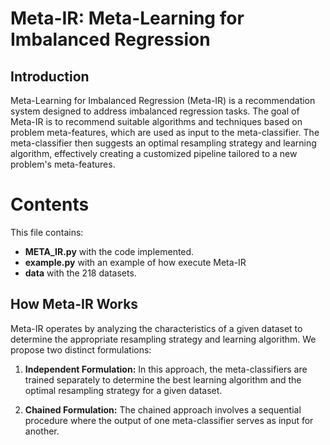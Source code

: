 # Meta-IR: Meta-Learning for Imbalanced Regression

## Introduction

Meta-Learning for Imbalanced Regression (Meta-IR) is a recommendation system designed to address imbalanced regression tasks. The goal of Meta-IR is to recommend suitable algorithms and techniques based on problem meta-features, which are used as input to the meta-classifier. The meta-classifier then suggests an optimal resampling strategy and learning algorithm, effectively creating a customized pipeline tailored to a new problem's meta-features.

# Contents
This file contains:
- **META_IR.py** with the code implemented.
- **example.py** with an example of how execute Meta-IR
- **data** with the 218 datasets.

## How Meta-IR Works

Meta-IR operates by analyzing the characteristics of a given dataset to determine the appropriate resampling strategy and learning algorithm. We propose two distinct formulations:

1. **Independent Formulation:** In this approach, the meta-classifiers are trained separately to determine the best learning algorithm and the optimal resampling strategy for a given dataset.

2. **Chained Formulation:** The chained approach involves a sequential procedure where the output of one meta-classifier serves as input for another.
